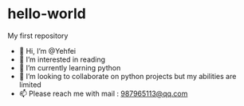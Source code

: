 # hello-world
My first repository

- 👋 Hi, I’m @Yehfei
- 👀 I’m interested in reading
- 🌱 I’m currently learning python
- 💞️ I’m looking to collaborate on python projects but my abilities are limited
- 📫 Please reach me with mail : 987965113@qq.com

